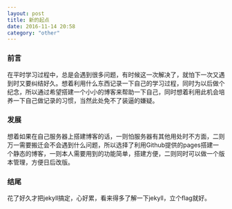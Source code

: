 ```yaml
---
layout: post
title: 新的起点
date: 2016-11-14 20:58
category: "other"
---
```


### 前言
在平时学习过程中，总是会遇到很多问题，有时候这一次解决了，就怕下一次又遇到时又要纠结好久。想着利用什么东西记录一下自己的学习过程，同时为以后做个纪念，所以通过希望搭建一个小小的博客来帮助一下自己，同时想着利用此机会培养一下自己做记录的习惯，当然此处免不了装逼的嫌疑。

### 发展
想着如果在自己服务器上搭建博客的话，一则怕服务器有其他用处时不方面，二则万一需要搬迁会不会遇到什么问题，所以选择了利用Github提供的pages搭建一个静态的博客，一则本人需要用到的功能简单，搭建方便，二则同时可以做一个版本管理，方便日后改版。

### 结尾
花了好久才把jekyll搞定，心好累，看来得多了解一下jekyll，立个flag就好。